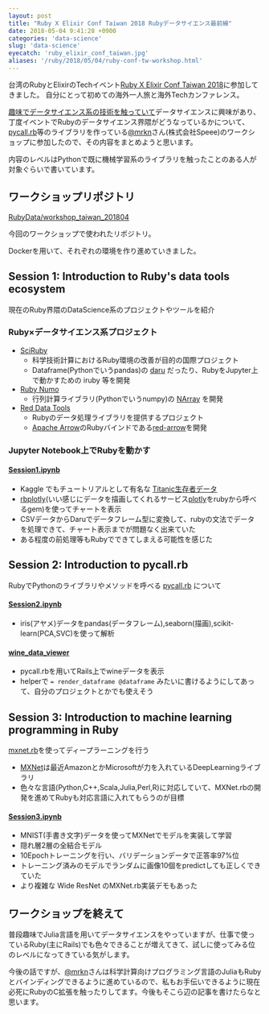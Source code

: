 ```yaml
---
layout: post
title: "Ruby X Elixir Conf Taiwan 2018 Rubyデータサイエンス最前線"
date: 2018-05-04 9:41:28 +0900
categories: 'data-science'
slug: 'data-science'
eyecatch: 'ruby_elixir_conf_taiwan.jpg'
aliases: '/ruby/2018/05/04/ruby-conf-tw-workshop.html'
---
```


台湾のRubyとElixirのTechイベント[Ruby X Elixir Conf Taiwan 2018](https://2018.rubyconf.tw/)に参加してきました。
自分にとって初めての海外一人旅と海外Techカンファレンス。

[趣味でデータサイエンス系の技術を触っていて](https://www.youtube.com/channel/UCWXXSB94_CUAYD7XgdLzvBg)データサイエンスに興味があり、丁度イベントでRubyのデータサイエンス界隈がどうなっているかについて、[pycall.rb](https://github.com/mrkn/pycall.rb)等のライブラリを作っている[@mrkn](https://twitter.com/mrkn)さん(株式会社Speee)のワークショップに参加したので、その内容をまとめようと思います。

内容のレベルはPythonで既に機械学習系のライブラリを触ったことのある人が対象ぐらいで書いています。

## ワークショップリポジトリ
[RubyData/workshop_taiwan_201804](https://github.com/RubyData/workshop_taiwan_201804)

今回のワークショップで使われたリポジトリ。

Dockerを用いて、それぞれの環境を作り進めていきました。

## Session 1: Introduction to Ruby's data tools ecosystem
現在のRuby界隈のDataScience系のプロジェクトやツールを紹介

### Ruby×データサイエンス系プロジェクト
- [SciRuby](http://sciruby.com/)
  - 科学技術計算におけるRuby環境の改善が目的の国際プロジェクト
  - Dataframe(Pythonでいうpandas)の [daru](https://github.com/SciRuby/daru) だったり、RubyをJupyter上で動かすための iruby 等を開発
- [Ruby Numo](https://github.com/ruby-numo/numo/blob/master/README.md)
  - 行列計算ライブラリ(Pythonでいうnumpy)の [NArray](https://github.com/ruby-numo/numo-narray) を開発
- [Red Data Tools](https://red-data-tools.github.io/ja/)
  - Rubyのデータ処理ライブラリを提供するプロジェクト
  - [Apache Arrow](https://arrow.apache.org/)のRubyバインドである[red-arrow](https://github.com/red-data-tools/red-arrow)を開発

### Jupyter Notebook上でRubyを動かす
#### [Session1.ipynb](http://nbviewer.jupyter.org/github/RubyData/workshop_taiwan_201804/blob/master/Session1.ipynb)
- Kaggle でもチュートリアルとして有名な [Titanic生存者データ](https://public.opendatasoft.com/explore/dataset/titanic-passengers/export/)
- [rbplotly](https://github.com/ash1day/rbplotly)(いい感じにデータを描画してくれるサービス[plotly](https://plot.ly/)をrubyから呼べるgem)を使ってチャートを表示
- CSVデータからDaruでデータフレーム型に変換して、rubyの文法でデータを処理できて、チャート表示までが問題なく出来ていた
- ある程度の前処理等もRubyでできてしまえる可能性を感じた

## Session 2: Introduction to pycall.rb
RubyでPythonのライブラリやメソッドを呼べる [pycall.rb](https://github.com/mrkn/pycall.rb) について
#### [Session2.ipynb](http://nbviewer.jupyter.org/github/RubyData/workshop_taiwan_201804/blob/master/Session2.ipynb)
- iris(アヤメ)データをpandas(データフレーム),seaborn(描画),scikit-learn(PCA,SVC)を使って解析

#### [wine\_data\_viewer](https://github.com/RubyData/wine_data_viewer)
- pycall.rbを用いてRails上でwineデータを表示
- helperで `= render_dataframe @dataframe` みたいに書けるようにしてあって、自分のプロジェクトとかでも使えそう

## Session 3: Introduction to machine learning programming in Ruby
[mxnet.rb](https://github.com/mrkn/mxnet.rb)を使ってディープラーニングを行う

- [MXNet](https://mxnet.incubator.apache.org/)は最近AmazonとかMicrosoftが力を入れているDeepLearningライブラリ
- 色々な言語(Python,C++,Scala,Julia,Perl,R)に対応していて、MXNet.rbの開発を進めてRubyも対応言語に入れてもらうのが目標

#### [Session3.ipynb](http://nbviewer.jupyter.org/github/RubyData/workshop_taiwan_201804/blob/master/Session3.ipynb)
- MNIST(手書き文字)データを使ってMXNetでモデルを実装して学習
- 隠れ層2層の全結合モデル
- 10Epochトレーニングを行い、バリデーションデータで正答率97%位
- トレーニング済みのモデルでランダムに画像10個をpredictしても正しくできていた
- より複雑な Wide ResNet のMXNet.rb実装デモもあった

## ワークショップを終えて
普段趣味でJulia言語を用いてデータサイエンスをやっていますが、仕事で使っているRuby(主にRails)でも色々できることが増えてきて、試しに使ってみる位のレベルになってきている気がします。

今後の話ですが、[@mrkn](https://twitter.com/mrkn)さんは科学計算向けプログラミング言語のJuliaもRubyとバインディングできるように進めているので、私もお手伝いできるように現在必死にRubyのC拡張を触ったりしてます。今後もそこら辺の記事を書けたらなと思います。
